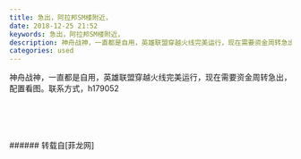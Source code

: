 ```yaml
---
title: 急出，阿拉邦SM楼附近，
date: 2018-12-25 21:52
keywords: 急出，阿拉邦SM楼附近，
description: 神舟战神，一直都是自用，英雄联盟穿越火线完美运行，现在需要资金周转急出，配置看图。联系方式，h179052
categories: used
---
```

<td class="t_f" id="postmessage_2558310">

神舟战神，一直都是自用，英雄联盟穿越火线完美运行，现在需要资金周转急出，配置看图。联系方式，h179052<br/>
<img alt="" border="0" class="zoom" data-cf-modified-71fee52b57d8dbffc0eebb3e-="" file="http://www.flw.ph/data/appbyme/upload/image/201812/25/uxccFCCt7oRW.jpg" id="aimg_CVoqF" lazyloadthumb="1" onclick="" onmouseover="" src="http://www.flw.ph/data/appbyme/upload/image/201812/25/uxccFCCt7oRW.jpg"/><br/>
<br/>
<img alt="" border="0" class="zoom" data-cf-modified-71fee52b57d8dbffc0eebb3e-="" file="http://www.flw.ph/data/appbyme/upload/image/201812/25/h8JMKFVtOruU.jpg" id="aimg_fBu39" lazyloadthumb="1" onclick="" onmouseover="" src="http://www.flw.ph/data/appbyme/upload/image/201812/25/h8JMKFVtOruU.jpg"/><br/>
<br/>
<img alt="" border="0" class="zoom" data-cf-modified-71fee52b57d8dbffc0eebb3e-="" file="http://www.flw.ph/data/appbyme/upload/image/201812/25/QtEf59YBRs0d.jpg" id="aimg_Z2F9i" lazyloadthumb="1" onclick="" onmouseover="" src="http://www.flw.ph/data/appbyme/upload/image/201812/25/QtEf59YBRs0d.jpg"/><br/>
<br/>
<img alt="" border="0" class="zoom" data-cf-modified-71fee52b57d8dbffc0eebb3e-="" file="http://www.flw.ph/data/appbyme/upload/image/201812/25/nzZNs1Nd4up5.jpg" id="aimg_cONtO" lazyloadthumb="1" onclick="" onmouseover="" src="http://www.flw.ph/data/appbyme/upload/image/201812/25/nzZNs1Nd4up5.jpg"/><br/>
<br/>
</td>
###### 转载自[菲龙网]